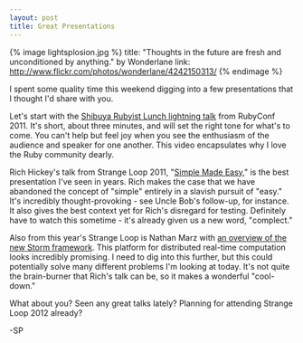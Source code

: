 ```yaml
---
layout: post
title: Great Presentations
---
```


{% image lightsplosion.jpg %}
	title: "Thoughts in the future are fresh and unconditioned by anything." by Wonderlane
	link: http://www.flickr.com/photos/wonderlane/4242150313/
{% endimage %}

I spent some quality time this weekend digging into a few presentations that I thought I'd share with you.

Let's start with the [Shibuya Rubyist Lunch lightning talk](http://confreaks.net/videos/737-rubyconf2011-lightning-talk-let-s-go-to-shibuya-rubyist-lunch-at-tokyo-japan) from RubyConf 2011. It's short, about three minutes, and will set the right tone for what's to come. You can't help but feel joy when you see the enthusiasm of the audience and speaker for one another. This video encapsulates why I love the Ruby community dearly.

Rich Hickey's talk from Strange Loop 2011, "[Simple Made Easy](http://www.infoq.com/presentations/Simple-Made-Easy)," is the best presentation I've seen in years. Rich makes the case that we have abandoned the concept of "simple" entirely in a slavish pursuit of "easy." It's incredibly thought-provoking - see Uncle Bob's follow-up, for instance. It also gives the best context yet for Rich's disregard for testing. Definitely have to watch this sometime - it's already given us a new word, "complect."

Also from this year's Strange Loop is Nathan Marz with [an overview of the new Storm framework](http://www.infoq.com/presentations/Storm). This platform for distributed real-time computation looks incredibly promising. I need to dig into this further, but this could potentially solve many different problems I'm looking at today. It's not quite the brain-burner that Rich's talk can be, so it makes a wonderful "cool-down."

What about you? Seen any great talks lately? Planning for attending Strange Loop 2012 already?

-SP